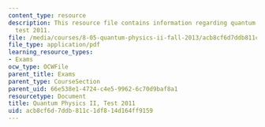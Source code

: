 ```yaml
---
content_type: resource
description: This resource file contains information regarding quantum physics II,
  test 2011.
file: /media/courses/8-05-quantum-physics-ii-fall-2013/acb8cf6d7ddb811c1df814d164ff9159_MIT8_05F13_test_2011.pdf
file_type: application/pdf
learning_resource_types:
- Exams
ocw_type: OCWFile
parent_title: Exams
parent_type: CourseSection
parent_uid: 66e538e1-4724-c4e5-9962-6c70d9baf8a1
resourcetype: Document
title: Quantum Physics II, Test 2011
uid: acb8cf6d-7ddb-811c-1df8-14d164ff9159
---
```

